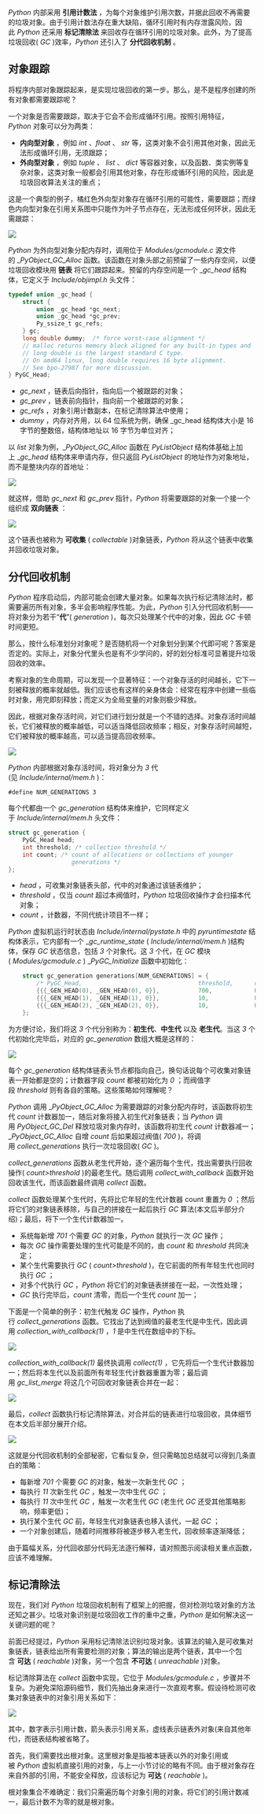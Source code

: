 _Python_ 内部采用 **引用计数法** ，为每个对象维护引用次数，并据此回收不再需要的垃圾对象。由于引用计数法存在重大缺陷，循环引用时有内存泄露风险，因此 _Python_ 还采用 **标记清除法** 来回收存在循环引用的垃圾对象。此外，为了提高垃圾回收( _GC_ )效率，_Python_ 还引入了 **分代回收机制** 。

## 对象跟踪

将程序内部对象跟踪起来，是实现垃圾回收的第一步。那么，是不是程序创建的所有对象都需要跟踪呢？

一个对象是否需要跟踪，取决于它会不会形成循环引用。按照引用特征，_Python_ 对象可以分为两类：

-   **内向型对象** ，例如 _int_ 、_float_ 、 _str_ 等，这类对象不会引用其他对象，因此无法形成循环引用，无须跟踪；
-   **外向型对象** ，例如 _tuple_ 、 _list_ 、 _dict_ 等容器对象，以及函数、类实例等复杂对象，这类对象一般都会引用其他对象，存在形成循环引用的风险，因此是垃圾回收算法关注的重点；

这是一个典型的例子，橘红色外向型对象存在循环引用的可能性，需要跟踪；而绿色内向型对象在引用关系图中只能作为叶子节点存在，无法形成任何环状，因此无需跟踪：

![](../../youdaonote-images/Pasted%20image%2020221218203141.png)

_Python_ 为外向型对象分配内存时，调用位于 _Modules/gcmodule.c_ 源文件的 __PyObject_GC_Alloc_ 函数。该函数在对象头部之前预留了一些内存空间，以便垃圾回收模块用 **链表** 将它们跟踪起来。预留的内存空间是一个 __gc_head_ 结构体，它定义于 _Include/objimpl.h_ 头文件：

```c
typedef union _gc_head {
    struct {
        union _gc_head *gc_next;
        union _gc_head *gc_prev;
        Py_ssize_t gc_refs;
    } gc;
    long double dummy;  /* force worst-case alignment */
    // malloc returns memory block aligned for any built-in types and
    // long double is the largest standard C type.
    // On amd64 linux, long double requires 16 byte alignment.
    // See bpo-27987 for more discussion.
} PyGC_Head;
```

-   _gc_next_ ，链表后向指针，指向后一个被跟踪的对象；
-   _gc_prev_ ，链表前向指针，指向前一个被跟踪的对象；
-   _gc_refs_ ，对象引用计数副本，在标记清除算法中使用；
-   _dummy_ ，内存对齐用，以 64 位系统为例，确保 _gc_head 结构体大小是 16 字节的整数倍，结构体地址以 16 字节为单位对齐；

以 _list_ 对象为例，__PyObject_GC_Alloc_ 函数在 _PyListObject_ 结构体基础上加上 __gc_head_ 结构体来申请内存，但只返回 _PyListObject_ 的地址作为对象地址，而不是整块内存的首地址：

![](../../youdaonote-images/Pasted%20image%2020221218203339.png)

就这样，借助 _gc_next_ 和 _gc_prev_ 指针，_Python_ 将需要跟踪的对象一个接一个组织成 **双向链表** ：

![](../../youdaonote-images/Pasted%20image%2020221218203457.png)

这个链表也被称为 **可收集** ( _collectable_ )对象链表，_Python_ 将从这个链表中收集并回收垃圾对象。

## 分代回收机制

_Python_ 程序启动后，内部可能会创建大量对象。如果每次执行标记清除法时，都需要遍历所有对象，多半会影响程序性能。为此，_Python_ 引入分代回收机制——将对象分为若干“**代**”( _generation_ )，每次只处理某个代中的对象，因此 _GC_ 卡顿时间更短。

那么，按什么标准划分对象呢？是否随机将一个对象划分到某个代即可呢？答案是否定的。实际上，对象分代里头也是有不少学问的，好的划分标准可显著提升垃圾回收的效率。

考察对象的生命周期，可以发现一个显著特征：一个对象存活的时间越长，它下一刻被释放的概率就越低。我们应该也有这样的亲身体会：经常在程序中创建一些临时对象，用完即刻释放；而定义为全局变量的对象则极少释放。

因此，根据对象存活时间，对它们进行划分就是一个不错的选择。对象存活时间越长，它们被释放的概率越低，可以适当降低回收频率；相反，对象存活时间越短，它们被释放的概率越高，可以适当提高回收频率。

![](../../youdaonote-images/Pasted%20image%2020221218203958.png)

_Python_ 内部根据对象存活时间，将对象分为 _3_ 代(见 _Include/internal/mem.h_ )：

```
#define NUM_GENERATIONS 3
```

每个代都由一个 _gc_generation_ 结构体来维护，它同样定义于 _Include/internal/mem.h_ 头文件：

```c
struct gc_generation {
    PyGC_Head head;
    int threshold; /* collection threshold */
    int count; /* count of allocations or collections of younger
                  generations */
};
```

-   _head_ ，可收集对象链表头部，代中的对象通过该链表维护；
-   _threshold_ ，仅当 _count_ 超过本阀值时，_Python_ 垃圾回收操作才会扫描本代对象；
-   _count_ ，计数器，不同代统计项目不一样；

_Python_ 虚拟机运行时状态由 _Include/internal/pystate.h_ 中的 _pyruntimestate_ 结构体表示，它内部有一个 __gc_runtime_state_ ( _Include/internal/mem.h_ )结构体，保存 _GC_ 状态信息，包括 _3_ 个对象代。这 _3_ 个代，在 _GC_ 模块( _Modules/gcmodule.c_ ) __PyGC_Initialize_ 函数中初始化：

```c
    struct gc_generation generations[NUM_GENERATIONS] = {
        /* PyGC_Head,                                 threshold,      count */
        {{{_GEN_HEAD(0), _GEN_HEAD(0), 0}},           700,            0},
        {{{_GEN_HEAD(1), _GEN_HEAD(1), 0}},           10,             0},
        {{{_GEN_HEAD(2), _GEN_HEAD(2), 0}},           10,             0},
    };
```

为方便讨论，我们将这 _3_ 个代分别称为：**初生代**、**中生代** 以及 **老生代**。当这 _3_ 个代初始化完毕后，对应的 _gc_generation_ 数组大概是这样的：

![](../../youdaonote-images/Pasted%20image%2020221218210803.png)

每个 _gc_generation_ 结构体链表头节点都指向自己，换句话说每个可收集对象链表一开始都是空的；计数器字段 _count_ 都被初始化为 _0_ ；而阀值字段 _threshold_ 则有各自的策略。这些策略如何理解呢？

_Python_ 调用 __PyObject_GC_Alloc_ 为需要跟踪的对象分配内存时，该函数将初生代 _count_ 计数器加一，随后对象将接入初生代对象链表；当 _Python_ 调用 _PyObject_GC_Del_ 释放垃圾对象内存时，该函数将初生代 _count_ 计数器减一；__PyObject_GC_Alloc_ 自增 _count_ 后如果超过阀值( _700_ )，将调用 _collect_generations_ 执行一次垃圾回收( _GC_ )。

_collect_generations_ 函数从老生代开始，逐个遍历每个生代，找出需要执行回收操作( _count>threshold_ )的最老生代。随后调用 _collect_with_callback_ 函数开始回收该生代，而该函数最终调用 _collect_ 函数。

_collect_ 函数处理某个生代时，先将比它年轻的生代计数器 count 重置为 _0_ ；然后将它们的对象链表移除，与自己的拼接在一起后执行 _GC_ 算法(本文后半部分介绍)；最后，将下一个生代计数器加一。

-   系统每新增 _701_ 个需要 _GC_ 的对象，_Python_ 就执行一次 _GC_ 操作；
-   每次 _GC_ 操作需要处理的生代可能是不同的，由 _count_ 和 _threshold_ 共同决定；
-   某个生代需要执行 _GC_ ( _count>threshold_ )，在它前面的所有年轻生代也同时执行 _GC_ ；
-   对多个代执行 _GC_ ，_Python_ 将它们的对象链表拼接在一起，一次性处理；
-   _GC_ 执行完毕后，_count_ 清零，而后一个生代 _count_ 加一；

下面是一个简单的例子：初生代触发 _GC_ 操作，_Python_ 执行 _collect_generations_ 函数。它找出了达到阀值的最老生代是中生代，因此调用 _collection_with_callback(1)_ ，_1_ 是中生代在数组中的下标。

![](../../youdaonote-images/Pasted%20image%2020221218211130.png)

_collection_with_callback(1)_ 最终执调用 _collect(1)_ ，它先将后一个生代计数器加一；然后将本生代以及前面所有年轻生代计数器重置为零；最后调用 _gc_list_merge_ 将这几个可回收对象链表合并在一起：

![](../../youdaonote-images/Pasted%20image%2020221218211258.png)

最后，_collect_ 函数执行标记清除算法，对合并后的链表进行垃圾回收，具体细节在本文后半部分展开介绍。

![](../../youdaonote-images/Pasted%20image%2020221218211443.png)

这就是分代回收机制的全部秘密，它看似复杂，但只需略加总结就可以得到几条直白的策略：

-   每新增 _701_ 个需要 _GC_ 的对象，触发一次新生代 _GC_ ；
-   每执行 _11_ 次新生代 _GC_ ，触发一次中生代 _GC_ ；
-   每执行 _11_ 次中生代 _GC_ ，触发一次老生代 _GC_ (老生代 _GC_ 还受其他策略影响，频率更低)；
-   执行某个生代 _GC_ 前，年轻生代对象链表也移入该代，一起 _GC_ ；
-   一个对象创建后，随着时间推移将被逐步移入老生代，回收频率逐渐降低；

由于篇幅关系，分代回收部分代码无法逐行解释，请对照图示阅读相关重点函数，应该不难理解。

## 标记清除法

现在，我们对 _Python_ 垃圾回收机制有了框架上的把握，但对检测垃圾对象的方法还知之甚少。垃圾对象识别是垃圾回收工作的重中之重，_Python_ 是如何解决这一关键问题的呢？

前面已经提过，_Python_ 采用标记清除法识别垃圾对象。该算法的输入是可收集对象链表，链表给出所有需要检测的对象；算法的输出是两个链表，其中一个包含 **可达** ( _reachable_ )对象，另一个包含 **不可达** ( _unreachable_ )对象。

标记清除算法在 _collect_ 函数中实现，它位于 _Modules/gcmodule.c_ ，步骤并不复杂。为避免深陷源码细节，我们先抽出身来进行一次直观考察。假设待检测可收集对象链表中的对象引用关系如下：

![](../../youdaonote-images/Pasted%20image%2020221218211708.png)

其中，数字表示引用计数，箭头表示引用关系，虚线表示链表外对象(来自其他年代)，而链表结构被省略了。

首先，我们需要找出根对象。这里根对象是指被本链表以外的对象引用或被 _Python_ 虚拟机直接引用的对象，与上一小节讨论的略有不同。由于根对象存在来自外部的引用，不能安全释放，应该标记为 **可达** ( _reachable_ )。

根对象集合不难确定：我们只需遍历每个对象引用的对象，将它们的引用计数减一，最后计数不为零的就是根对象。